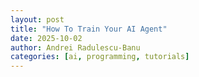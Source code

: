 ```yaml
---
layout: post
title: "How To Train Your AI Agent"
date: 2025-10-02
author: Andrei Radulescu-Banu
categories: [ai, programming, tutorials]
---
```

